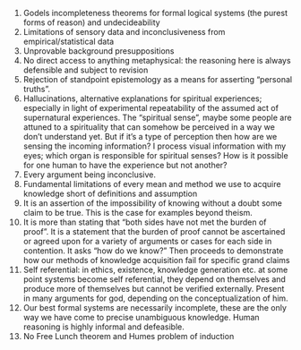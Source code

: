 1. Godels incompleteness theorems for formal logical systems (the purest forms of reason) and undecideability
2. Limitations of sensory data and inconclusiveness from empirical/statistical data 
3. Unprovable background presuppositions
4. No direct access to anything metaphysical: the reasoning here is always defensible and subject to revision 
5. Rejection of standpoint epistemology as a means for asserting “personal truths”.
6. Hallucinations, alternative explanations for spiritual experiences; especially in light of experimental repeatability of the assumed act of supernatural experiences. The “spiritual sense”, maybe some people are attuned to a spirituality that can somehow be perceived in a way we don’t understand yet. But if it’s a type of perception then how are we sensing the incoming information? I process visual information with my eyes; which organ is responsible for spiritual senses? How is it possible for one human to have the experience but not another?
7. Every argument being inconclusive.
8. Fundamental limitations of every mean and method we use to acquire knowledge short of definitions and assumption
9. It is an assertion of the impossibility of knowing without a doubt some claim to be true. This is the case for examples beyond theism.
10. It is more than stating that “both sides have not met the burden of proof”. It is a statement that the burden of proof cannot be ascertained or agreed upon for a variety of arguments or cases for each side in contention. It asks “how do we know?” Then proceeds to demonstrate how our methods of knowledge acquisition fail for specific grand claims
11. Self referential: in ethics, existence, knowledge generation etc. at some point systems become self referential, they depend on themselves and produce more of themselves but cannot be verified externally. Present in many arguments for god, depending on the conceptualization of him.
12. Our best formal systems are necessarily incomplete, these are the only way we have come to precise unambiguous knowledge. Human reasoning is highly informal and defeasible.
13. No Free Lunch theorem and Humes problem of induction